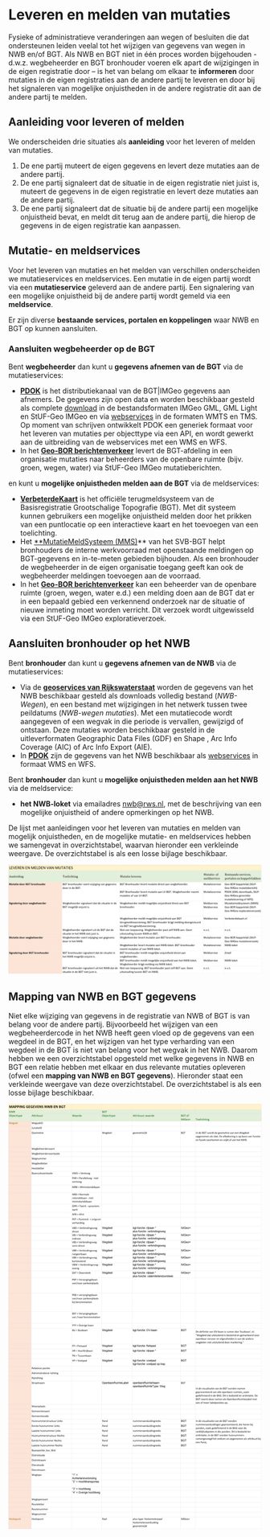 # Leveren en melden van mutaties

Fysieke of administratieve veranderingen aan wegen of besluiten die dat
ondersteunen leiden veelal tot het wijzigen van gegevens van wegen in NWB en/of
BGT. Als NWB en BGT niet in één proces worden bijgehouden - d.w.z. wegbeheerder
en BGT bronhouder voeren elk apart de wijzigingen in de eigen registratie door –
is het van belang om elkaar te **informeren** door mutaties in de eigen
registraties aan de andere partij te leveren en door bij het signaleren van
mogelijke onjuistheden in de andere registratie dit aan de andere partij te
melden.

## Aanleiding voor leveren of melden
We onderscheiden drie situaties als **aanleiding** voor het leveren of melden
van mutaties.

1.  De ene partij muteert de eigen gegevens en levert deze mutaties aan de
    andere partij.
2.  De ene partij signaleert dat de situatie in de eigen registratie niet juist
    is, muteert de gegevens in de eigen registratie en levert deze mutaties aan
    de andere partij.
3.  De ene partij signaleert dat de situatie bij de andere partij een mogelijke
    onjuistheid bevat, en meldt dit terug aan de andere partij, die hierop de
    gegevens in de eigen registratie kan aanpassen.

## Mutatie- en meldservices
Voor het leveren van mutaties en het melden van verschillen onderscheiden we
mutatieservices en meldservices. Een mutatie in de eigen partij wordt via een
**mutatieservice** geleverd aan de andere partij. Een signalering van een
mogelijke onjuistheid bij de andere partij wordt gemeld via een **meldservice**.

Er zijn diverse **bestaande services, portalen en koppelingen** waar NWB en BGT
op kunnen aansluiten.

### Aansluiten wegbeheerder op de BGT
Bent **wegbeheerder** dan kunt u **gegevens afnemen van de BGT** via de
mutatieservices:

-   **[PDOK](https://www.pdok.nl/)** is het distributiekanaal van de BGT\|IMGeo gegevens aan afnemers.
    De gegevens zijn open data en worden beschikbaar gesteld als
    complete [download](https://www.pdok.nl/nl/producten/pdok-downloads/download-basisregistratie-grootschalige-topografie)
    in de bestandsformaten IMGeo GML, GML Light en
    StUF-Geo IMGeo en via
    [webservices](https://www.pdok.nl/nl/producten/pdok-services/overzicht-urls/b) in de formaten WMTS en TMS. Op moment van schrijven ontwikkelt PDOK een generiek formaat voor het leveren van mutaties per objecttype via een API, en wordt
    gewerkt aan de uitbreiding van de webservices met een WMS en WFS.
-   In het **[Geo-BOR berichtenverkeer](https://www.geonovum.nl/wegwijzer/standaarden/geo-bor-berichtenverkeer-11)**
     levert de BGT-afdeling in een organisatie mutaties naar beheerders van de openbare ruimte (bijv. groen, wegen, water)
    via StUF-Geo IMGeo mutatieberichten.

en kunt u **mogelijke onjuistheden melden aan de BGT** via de meldservices:

-   **[VerbeterdeKaart](https://verbeterdekaart.kadaster.nl/)** is het officiële
    terugmeldsysteem van de Basisregistratie Grootschalige Topografie (BGT). Met
    dit systeem kunnen gebruikers een mogelijke onjuistheid melden door het
    prikken van een puntlocatie op een interactieve kaart en het toevoegen van
    een toelichting.
-   Het [**MutatieMeldSysteem (MMS)](http://svb-bgt.nl/community/forum+community/discussies+oud/discussie+overig/376831.aspx?t=mutatie+meld+systeem+(mms))** van het SVB-BGT helpt bronhouders de
    interne werkvoorraad met openstaande meldingen op BGT-gegevens en
    in-te-meten gebieden bijhouden. Als een bronhouder de wegbeheerder in de
    eigen organisatie toegang geeft kan ook de wegbeheerder meldingen toevoegen
    aan de voorraad.
-   In het **[Geo-BOR berichtenverkeer](https://www.geonovum.nl/wegwijzer/standaarden/geo-bor-berichtenverkeer-11)** kan een beheerder van de openbare ruimte (groen, wegen, water e.d.) een melding doen aan de BGT dat er in een bepaald gebied een verkennend onderzoek nar de situatie of nieuwe inmeting moet worden verricht. Dit verzoek wordt uitgewisseld via een StUF-Geo IMGeo
    exploratieverzoek.

## Aansluiten bronhouder op het NWB
Bent **bronhouder** dan kunt u **gegevens afnemen van de NWB** via de
mutatieservices:

-   Via de **[geoservices van Rijkswaterstaat](https://www.rijkswaterstaat.nl/apps/geoservices/geodata/dmc/nwb-wegen/)**
    worden de gegevens van het NWB beschikbaar gesteld als downloads volledig
    bestand (*NWB-Wegen*), en een bestand met wijzigingen in het netwerk tussen
    twee peildatums (*NWB-wegen mutaties*). Met een mutatiecode wordt aangegeven
    of een wegvak in die periode is vervallen, gewijzigd of ontstaan. Deze
    mutaties worden beschikbaar gesteld in de uitleverformaten Geographic Data
    Files (GDF) en Shape , Arc Info Coverage (AIC) of Arc Info Export (AIE).
-   In **[PDOK](https://www.pdok.nl/)** zijn de gegevens van het NWB beschikbaar als [webservices](https://www.pdok.nl/nl/producten/pdok-services/overzicht-urls/n)
     in formaat WMS en WFS.

Bent **bronhouder** dan kunt u **mogelijke onjuistheden melden aan het NWB** via
de meldservice:

-   **het NWB-loket** via emailadres <nwb@rws.nl>, met de beschrijving van een
    mogelijke onjuistheid of andere opmerkingen op het NWB.

De lijst met aanleidingen voor het leveren van mutaties en melden van mogelijk
onjuistheden, en de mogelijke mutatie- en meldservices hebben we samengevat in
overzichtstabel, waarvan hieronder een verkleinde weergave. De overzichtstabel
is als een losse bijlage beschikbaar.

![](media/b35c113b779b98b0f8dc463b79506253.png)

## Mapping van NWB en BGT gegevens
Niet elke wijziging van gegevens in de registratie van NWB of BGT is van belang
voor de andere partij. Bijvoorbeeld het wijzigen van een wegbeheerdercode in het
NWB heeft geen vloed op de gegevens van een wegdeel in de BGT, en het wijzigen
van het type verharding van een wegdeel in de BGT is niet van belang voor het
wegvak in het NWB. Daarom hebben we een overzichtstabel opgesteld met welke
gegevens in NWB en BGT een relatie hebben met elkaar en dus relevante mutaties
opleveren (ofwel een **mapping van NWB en BGT gegevens**). Hieronder staat een
verkleinde weergave van deze overzichtstabel. De overzichtstabel is als een
losse bijlage beschikbaar.

![Mapping van NWB en BGT gegevens](media/c5533a9771025aa4a6e03417092df47f.png)

